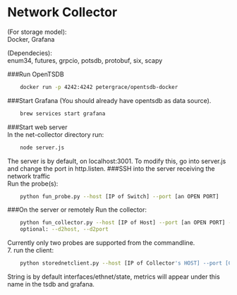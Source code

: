 # Network Collector

(For storage model):  
Docker, Grafana  

(Dependecies):  
enum34, futures, grpcio, potsdb, protobuf, six, scapy

###Run OpenTSDB
```sh
    docker run -p 4242:4242 petergrace/opentsdb-docker
```
###Start Grafana
(You should already have opentsdb as data source).
```sh
    brew services start grafana
```
###Start web server  
In the net-collector directory run: 
```sh
    node server.js
```  
The server is by default, on localhost:3001. To modify this, go into server.js and change the port in http.listen.
###SSH into the server receiving the network traffic  
Run the probe(s):  

```sh
    python fun_probe.py --host [IP of Switch] --port [an OPEN PORT]
```
###On the server or remotely
Run the collector:
```sh
    python fun_collector.py --host [IP of Host] --port [an OPEN PORT] --d1host [First Probe's Host IP] --d1port [first probe's port] 
    optional: --d2host, --d2port
```
Currently only two probes are supported from the commandline.  
7. run the client:
```sh
    python storednetclient.py --host [IP of Collector's HOST] --port [Collector's PORT] --subscribe ["any/separated/string"]
```
String is by default interfaces/ethnet/state, metrics will appear under this name in the tsdb and grafana.
